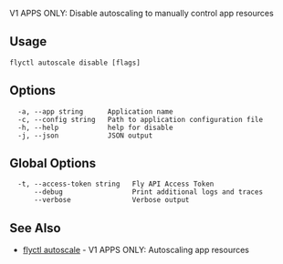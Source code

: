 V1 APPS ONLY: Disable autoscaling to manually control app resources

## Usage
~~~
flyctl autoscale disable [flags]
~~~

## Options

~~~
  -a, --app string      Application name
  -c, --config string   Path to application configuration file
  -h, --help            help for disable
  -j, --json            JSON output
~~~

## Global Options

~~~
  -t, --access-token string   Fly API Access Token
      --debug                 Print additional logs and traces
      --verbose               Verbose output
~~~

## See Also

* [flyctl autoscale](/docs/flyctl/autoscale/)	 - V1 APPS ONLY: Autoscaling app resources

